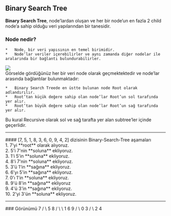 ## Binary Search Tree <br>
**Binary Search Tree**, node’lardan oluşan ve her bir node’un en fazla 2 child node’a sahip olduğu veri yapılarından bir tanesidir.
### Node nedir? 
    *   Node, bir veri yapısının en temel birimidir.
    *   Node’lar veriler içerebilirler ve aynı zamanda diğer nodelar ile aralarında bir bağlantı bulundurabilirler.
![](https://miro.medium.com/v2/resize:fit:640/format:webp/0*LE91GmAfrWD71cR0.png)   
Görselde gördüğünüz her bir veri node olarak geçmektektedir ve node’lar arasında bağlantılar bulunmaktadır:

    *   Binary Search Treede en üstte bulunan node Root olarak adlandırılır.
    *   Root’tan küçük değere sahip olan node’lar Root’un sol tarafında yer alır.
    *   Root’tan büyük değere sahip olan node’lar Root’un sağ tarafında yer alır.
Bu kural Recursive olarak sol ve sağ tarafta yer alan subtree’ler içinde geçerlidir.
<hr>
#### [7, 5, 1, 8, 3, 6, 0, 9, 4, 2] dizisinin Binary-Search-Tree aşamaları<br>
    1. 7'yi **root** olarak alıyoruz. <br>
    2. 5'i 7'nin **soluna**  ekliyoruz. <br>
    3. 1'i 5'in **soluna** ekliyoruz.<br>
    4. 8'i 7'nin **soluna** ekliyoruz.<br>
    5. 3'ü 1'in **sağına** ekliyoruz.<br>
    6. 6'yı 5'in **sağına** ekliyoruz. <br>
    7. 0'ı 1'in **soluna** ekliyoruz.<br>
    8. 9'ü 8'in **sağına** ekliyoruz <br>
    9. 4'ü 3'in **sağına** ekliyoruz. <br>
    10. 2'yi 3'ün **soluna** ekliyoruz. <br>
<hr>
### Görünümü
                  7
                /   \
               5      8
             /   \     \
            1     6      9
           / \
          0    3
             /   \         
            2     4